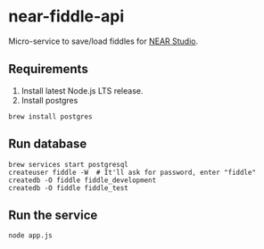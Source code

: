 # near-fiddle-api

Micro-service to save/load fiddles for [NEAR Studio](https://github.com/NEARProtocol/NEARStudio).

## Requirements 

1) Install latest Node.js LTS release.
2) Install postgres 

```
brew install postgres
```


## Run database 

```
brew services start postgresql
createuser fiddle -W  # It'll ask for password, enter "fiddle"
createdb -O fiddle fiddle_development
createdb -O fiddle fiddle_test
```

## Run the service 

```
node app.js
```